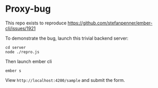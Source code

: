 # Proxy-bug

This repo exists to reproduce https://github.com/stefanpenner/ember-cli/issues/1921

To demonstrate the bug, launch this trivial backend server:

    cd server
    node ./repro.js

Then launch ember cli

    ember s

View `http://localhost:4200/sample` and submit the form.
